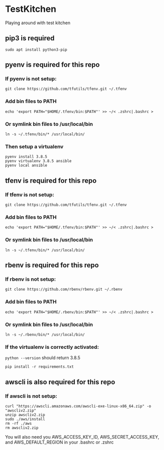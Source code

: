 # TestKitchen
Playing around with test kitchen

## pip3 is required
```
sudo apt install python3-pip
```
## pyenv is required for this repo
### If pyenv is not setup:
```
git clone https://github.com/tfutils/tfenv.git ~/.tfenv
```
### Add bin files to PATH
```
echo 'export PATH="$HOME/.tfenv/bin:$PATH"' >> ~/< .zshrc|.bashrc >
```
### Or symlink bin files to /usr/local/bin
```
ln -s ~/.tfenv/bin/* /usr/local/bin/
```
### Then setup a virtualenv
```
pyenv install 3.8.5
pyenv virtualenv 3.8.5 ansible
pyenv local ansible
```

## tfenv is required for this repo
### If tfenv is not setup:
```
git clone https://github.com/tfutils/tfenv.git ~/.tfenv
```
### Add bin files to PATH
```
echo 'export PATH="$HOME/.tfenv/bin:$PATH"' >> ~/< .zshrc|.bashrc >
```
### Or symlink bin files to /usr/local/bin
```
ln -s ~/.tfenv/bin/* /usr/local/bin/
```

## rbenv is required for this repo
### If rbenv is not setup:
```
git clone https://github.com/rbenv/rbenv.git ~/.rbenv
```
### Add bin files to PATH
```
echo 'export PATH="$HOME/.rbenv/bin:$PATH"' >> ~/< .zshrc|.bashrc >
```
### Or symlink bin files to /usr/local/bin
```
ln -s ~/.rbenv/bin/* /usr/local/bin/
```

### If the virtualenv is correctly activated:
`python --version` should return 3.8.5

```
pip install -r requirements.txt
```

## awscli is also required for this repo
### If awscli is not setup:
```
curl "https://awscli.amazonaws.com/awscli-exe-linux-x86_64.zip" -o "awscliv2.zip"
unzip awscliv2.zip
sudo ./aws/install
rm -rf ./aws
rm awscliv2.zip
```

You will also need you AWS_ACCESS_KEY_ID, AWS_SECRET_ACCESS_KEY, and AWS_DEFAULT_REGION in your .bashrc or .zshrc